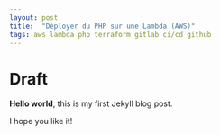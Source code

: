 ```yaml
---
layout: post
title:  "Déployer du PHP sur une Lambda (AWS)"
tags: aws lambda php terraform gitlab ci/cd github
---
```


# Draft

**Hello world**, this is my first Jekyll blog post.

I hope you like it!

